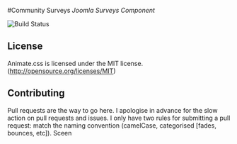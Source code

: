 #Community Surveys
*Joomla Surveys Component*

![Build Status](https://travis-ci.org/buluma/com_communitysurveys.svg?branch=master)

## License
Animate.css is licensed under the MIT license. (http://opensource.org/licenses/MIT)

## Contributing
Pull requests are the way to go here. I apologise in advance for the slow action on pull requests and issues. I only have two rules for submitting a pull request: match the naming convention (camelCase, categorised [fades, bounces, etc]).
Sceen

